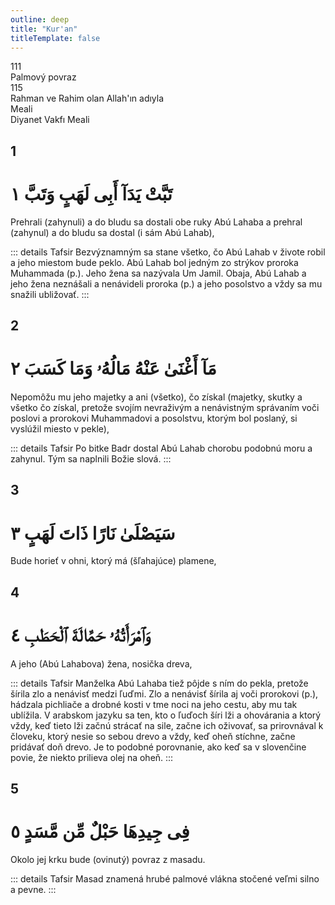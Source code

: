 ```yaml
---
outline: deep
title: "Kur'an"
titleTemplate: false
---
```


<!--CHAPTER INTRO-->
<div class="chapter-title-wrapper">
<div class="chapter-title">111</div>
<div class="chapter-title-slovak">Palmový povraz</div>
<div class="chapter-opening">115</div>
<div class="chapter-opening-slovak">Rahman ve Rahim olan Allah'ın adıyla</div>
</div>

<div class="intro2-wrapper">
<div class="chapter-info-wrapper">
<div class="chapter-info-translation">Meali</div>
<div class="chapter-info-name">Diyanet Vakfı Meali</div>
</div>

</div>

## 1

<!-- CHAPTER NUMBERS -->
<Badge type="info" text="111:1" class="badge" />
<div>
<div class="main-verse" >
<!-- ARABIC -->
<h1 class="verse-arabic">تَبَّتْ يَدَآ أَبِى لَهَبٍ وَتَبَّ ١</h1>
</div>
<!-- TÜRKÇE -->
<p>Prehrali (zahynuli) a do bludu sa dostali obe ruky Abú Lahaba a prehral (zahynul) a do bludu sa dostal (i sám Abú Lahab),</p>
</div>
<!-- TAFSIR -->

::: details Tafsir
Bezvýznamným sa stane všetko, čo Abú Lahab v živote robil a jeho miestom bude peklo. Abú Lahab bol jedným zo strýkov proroka Muhammada (p.). Jeho žena sa nazývala Um Jamil. Obaja, Abú Lahab a jeho žena neznášali a nenávideli proroka (p.) a jeho posolstvo a vždy sa mu snažili ubližovať.
:::

<div class="break"></div>

## 2

<!-- CHAPTER NUMBERS -->
<Badge type="info" text="111:2" class="badge" />
<div>
<div class="main-verse" >
<!-- ARABIC -->
<h1 class="verse-arabic">مَآ أَغْنَىٰ عَنْهُ مَالُهُۥ وَمَا كَسَبَ ٢</h1>
</div>
<!-- TÜRKÇE -->
<p>Nepomôžu mu jeho majetky a ani (všetko), čo získal (majetky, skutky a všetko čo získal, pretože svojím nevraživým a nenávistným správaním voči poslovi a prorokovi Muhammadovi a posolstvu, ktorým bol poslaný, si vyslúžil miesto v pekle),</p>
</div>
<!-- TAFSIR -->

::: details Tafsir
Po bitke Badr dostal Abú Lahab chorobu podobnú moru a zahynul. Tým sa naplnili Božie slová.
:::

<div class="break"></div>

## 3

<!-- CHAPTER NUMBERS -->
<Badge type="info" text="111:3" class="badge" />
<div>
<div class="main-verse" >
<!-- ARABIC -->
<h1 class="verse-arabic">سَيَصْلَىٰ نَارًا ذَاتَ لَهَبٍ ٣</h1>
</div>
<!-- TÜRKÇE -->
<p>Bude horieť v ohni, ktorý má (šľahajúce) plamene,</p>
</div>

<div class="break"></div>

## 4

<!-- CHAPTER NUMBERS -->
<Badge type="info" text="111:4" class="badge" />
<div>
<div class="main-verse" >
<!-- ARABIC -->
<h1 class="verse-arabic">وَٱمْرَأَتُهُۥ حَمَّالَةَ ٱلْحَطَبِ ٤</h1>
</div>
<!-- TÜRKÇE -->
<p>A jeho (Abú Lahabova) žena, nosička dreva,</p>
</div>
<!-- TAFSIR -->

::: details Tafsir
Manželka Abú Lahaba tiež pôjde s ním do pekla, pretože šírila zlo a nenávisť medzi ľuďmi. Zlo a nenávisť šírila aj voči prorokovi (p.), hádzala pichliače a drobné kosti v tme noci na jeho cestu, aby mu tak ublížila. V arabskom jazyku sa ten, kto o ľuďoch šíri lži a ohovárania a ktorý vždy, keď tieto lži začnú strácať na sile, začne ich oživovať, sa prirovnával k človeku, ktorý nesie so sebou drevo a vždy, keď oheň stíchne, začne pridávať doň drevo. Je to podobné porovnanie, ako keď sa v slovenčine povie, že niekto prilieva olej na oheň.
:::

<div class="break"></div>

## 5

<!-- CHAPTER NUMBERS -->
<Badge type="info" text="111:5" class="badge" />
<div>
<div class="main-verse" >
<!-- ARABIC -->
<h1 class="verse-arabic">فِى جِيدِهَا حَبْلٌ مِّن مَّسَدٍ ٥</h1>
</div>
<!-- TÜRKÇE -->
<p>Okolo jej krku bude (ovinutý) povraz z masadu.</p>
</div>
<!-- TAFSIR -->

::: details Tafsir
Masad znamená hrubé palmové vlákna stočené veľmi silno a pevne.
:::
